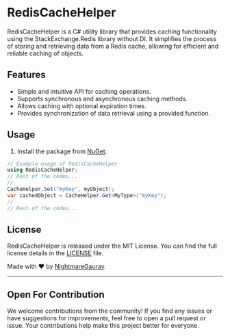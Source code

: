 # RedisCacheHelper

RedisCacheHelper is a C# utility library that provides caching functionality using the StackExchange.Redis library without DI. It simplifies the process of storing and retrieving data from a Redis cache, allowing for efficient and reliable caching of objects.

## Features

- Simple and intuitive API for caching operations.
- Supports synchronous and asynchronous caching methods.
- Allows caching with optional expiration times.
- Provides synchronization of data retrieval using a provided function.

## Usage
1. Install the package from [NuGet](https://www.nuget.org/packages/nightmaregaurav.rediscachehelper).

```csharp
// Example usage of RedisCacheHelper
using RedisCacheHelper;
// Rest of the codes...
//
CacheHelper.Set("myKey", myObject);
var cachedObject = CacheHelper.Get<MyType>("myKey");
//
// Rest of the codes...
```

## License

RedisCacheHelper is released under the MIT License. You can find the full license details in the [LICENSE](LICENSE) file.

Made with ❤️ by [NightmareGaurav](https://github.com/nightmaregaurav).

---
Open For Contribution
---
We welcome contributions from the community! If you find any issues or have suggestions for improvements, feel free to open a pull request or issue. Your contributions help make this project better for everyone.
